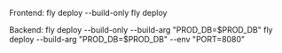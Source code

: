 Frontend:
fly deploy --build-only
fly deploy

Backend:
fly deploy --build-only --build-arg "PROD_DB=$PROD_DB"
fly deploy --build-arg "PROD_DB=$PROD_DB" --env "PORT=8080"


